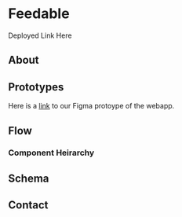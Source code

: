 # Feedable

Deployed Link Here

## About

## Prototypes
Here is a [link](https://www.figma.com/proto/L9ygdOIG2IT4Q7dvbrbOUu/Feedable?node-id=2%3A0&scaling=min-zoom) to our Figma protoype of the webapp.

## Flow
### Component Heirarchy

## Schema

## Contact
